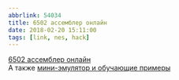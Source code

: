 ```yaml
---
abbrlink: 54034
title: 6502 ассемблер онлайн
date: 2018-02-20 15:11:00
tags: [link, nes, hack]
---
```


[6502 ассемблер онлайн](http://xray.rail.net.ru/programs/nes/index.php)  
А также [мини-эмулятор и обучающие примеры](http://skilldrick.github.io/easy6502/)